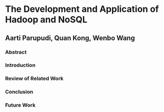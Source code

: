# The Development and Application of Hadoop and NoSQL 

## Aarti Parupudi, Quan Kong, Wenbo Wang

### Abstract

### Introduction

### Review of Related Work

### Conclusion

### Future Work